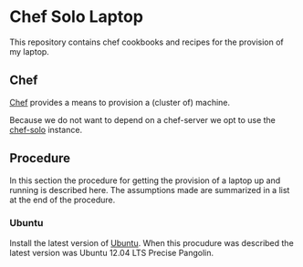 Chef Solo Laptop
================

This repository contains chef cookbooks and recipes for the provision
of my laptop.

Chef
----

[Chef](http://www.opscode.com/chef/ "Chef homepage") provides a means
to provision a (cluster of) machine.

Because we do not want to depend on a chef-server we opt to use the
[chef-solo](http://wiki.opscode.com/display/chef/Chef+Solo "Documentation about chef solo")
instance.

Procedure
---------

In this section the procedure for getting the provision of a laptop up
and running is described here. The assumptions made are summarized in
a list at the end of the procedure.

### Ubuntu

Install the latest version of 
[Ubuntu](http://www.ubuntu.com/ "Homepage of Ubuntu"). When this
procudure was described the latest version was Ubuntu 12.04 LTS
Precise Pangolin.

